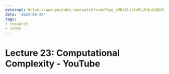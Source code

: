 ```yaml
---
external: https://www.youtube.com/watch?v=moPtwq_cVH8&list=PLUl4u3cNGP61Oq3tWYp6V_F-5jb5L2iHb&index=24
date: '2023-08-22'
tags:
- research
- inbox
---
```


# Lecture 23: Computational Complexity - YouTube
